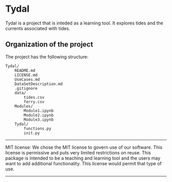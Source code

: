 # Tydal

Tydal is a project that is inteded as a learning tool.  It
explores tides and the currents associated with tides.

## Organization of the project
The project has the following structure:

	Tydal/
		README.md
		LICENSE.md
		UseCases.md
		DataSetDescription.md
		.gitignore
		data/
			tides.csv
			ferry.csv
		Modules/
			Module1.ipynb
			Module2.ipynb
			Module3.ipynb
		Tydal/
			functions.py
			init.py

******************************************************************************
MIT license:
We chose the MIT license to govern use of our software.  This license is
permissive and puts very limited restrictions on reuse.  This package is
intended to be a teaching and learning tool and the users may want to add
additional functionality.  This license would permit that type of use.
******************************************************************************
